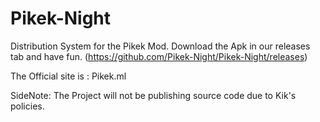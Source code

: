 # Pikek-Night
Distribution System for the Pikek Mod.
Download the Apk in our releases tab and have fun. (https://github.com/Pikek-Night/Pikek-Night/releases)

The Official site is : Pikek.ml 



SideNote: The Project will not be publishing source code due to Kik's policies.
